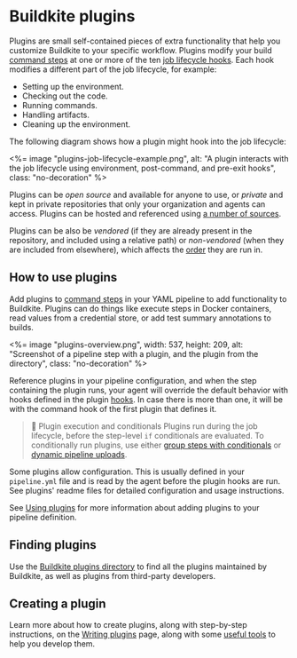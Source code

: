 # Buildkite plugins

Plugins are small self-contained pieces of extra functionality that help you customize Buildkite to your specific workflow. Plugins modify your build [command steps](/docs/pipelines/configure/step-types/command-step) at one or more of the ten [job lifecycle hooks](/docs/agent/v3/hooks). Each hook modifies a different part of the job lifecycle, for example:

- Setting up the environment.
- Checking out the code.
- Running commands.
- Handling artifacts.
- Cleaning up the environment.

The following diagram shows how a plugin might hook into the job lifecycle:

<%= image "plugins-job-lifecycle-example.png", alt: "A plugin interacts with the job lifecycle using environment, post-command, and pre-exit hooks", class: "no-decoration" %>

Plugins can be *open source* and available for anyone to use, or *private* and kept in private repositories that only your organization and agents can access. Plugins can be hosted and referenced using [a number of sources](/docs/pipelines/integrations/plugins/using#plugin-sources).

Plugins can be also be *vendored* (if they are already present in the repository, and included using a relative path) or *non-vendored* (when they are included from elsewhere), which affects the [order](/docs/agent/v3/hooks#job-lifecycle-hooks) they are run in.

## How to use plugins

Add plugins to [command steps](/docs/pipelines/configure/step-types/command-step) in your YAML pipeline to add functionality to Buildkite. Plugins can do things like execute steps in Docker containers, read values from a credential store, or add test summary annotations to builds.

<%= image "plugins-overview.png", width: 537, height: 209, alt: "Screenshot of a pipeline step with a plugin, and the plugin from the directory", class: "no-decoration" %>

Reference plugins in your pipeline configuration, and when the step containing the plugin runs, your agent will override the default behavior with hooks defined in the plugin [hooks](/docs/agent/v3/hooks). In case there is more than one, it will be with the command hook of the first plugin that defines it.

> 📘 Plugin execution and conditionals
> Plugins run during the job lifecycle, before the step-level `if` conditionals are evaluated. To conditionally run plugins, use either [group steps with conditionals](/docs/pipelines/configure/conditionals#conditionally-running-plugins-with-group-steps) or [dynamic pipeline uploads](/docs/pipelines/configure/conditionals#conditionally-running-plugins-with-dynamic-uploads).

Some plugins allow configuration. This is usually defined in your `pipeline.yml` file and is read by the agent before the plugin hooks are run. See plugins' readme files for detailed configuration and usage instructions.

See [Using plugins](/docs/pipelines/integrations/plugins/using) for more information about adding plugins to your pipeline definition.

## Finding plugins

Use the [Buildkite plugins directory](/docs/pipelines/integrations/plugins/directory) to find all the plugins maintained by Buildkite, as well as plugins from third-party developers.

## Creating a plugin

Learn more about how to create plugins, along with step-by-step instructions, on the [Writing plugins](/docs/pipelines/integrations/plugins/writing) page, along with some [useful tools](/docs/pipelines/integrations/plugins/writing#plugin-tools) to help you develop them.
